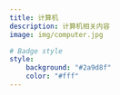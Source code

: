 ```yaml
---
title: 计算机
description: 计算机相关内容
image: img/computer.jpg

# Badge style
style:
    background: "#2a9d8f"
    color: "#fff"
---
```

